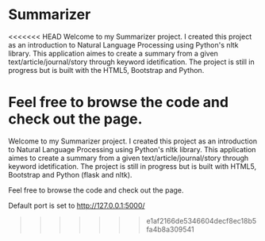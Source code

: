 # Summarizer

<<<<<<< HEAD
Welcome to my Summarizer project. I created this project as an introduction to Natural Language Processing using Python's nltk library. This application aimes to create a summary from a given text/article/journal/story through keyword idetification. The project is still in progress but is built with the HTML5, Bootstrap and Python.

Feel free to browse the code and check out the page.
=======
Welcome to my Summarizer project. I created this project as an introduction to Natural Language Processing using Python's nltk library. This application aimes to create a summary from a given text/article/journal/story through keyword idetification. The project is still in progress but is built with HTML5, Bootstrap and Python (flask and nltk).

Feel free to browse the code and check out the page. 

Default port is set to http://127.0.0.1:5000/
>>>>>>> e1af2166de5346604decf8ec18b5fa4b8a309541
